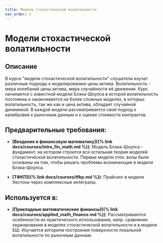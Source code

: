 ```yaml
---
title: Модели стохастической волатильности
nav_order: 2
---
```


# Модели стохастической волатильности


## Описание 
В курсе "модели стохастической волатильности" слушатели изучат различные подходы к моделированию цены актива. 
Волатильность - мера колебаний цены актива, мера случайности её движения. 
Курс начинается с известной модели Блэка-Шоулса в которой волатильность постоянна 
и заканчивается на более сложных моделях, в которых волатильность, так же как и цена актива, обладает случайной динамикой. 
В каждой модели рассматривается свой подход к калибровке к рыночным данным и к оценке стоимости контрактов.  


## Предварительные требования:

- **[Введение в финансовую математику]({% link docs/courses/intro_fin_math.md %})**: Модель Блэка-Шоулса - фундамент, на котором строится вся остальная теория моделей стохастической волатильности. 
Первые модели стох. волы были основаны на том, чтобы решать проблемы возникающие в модели Блэка-Шоулса. 


- **[ТФКП]({% link docs/courses/tfkp.md %})**: Прайсинг в модели Хестона через комплексные интегралы.



## Используется в:

- **[Прикладные математические финансы]({% link docs/courses/applied_math_finance.md %})**: Рассматриваются особенности их практического использования, 
напр. сравнение хеджирования в моделях стохастической волатильности и в модели БШ. 
Изучается алгоритм построения поверхности локальной волатильности по рыночным данным. 

